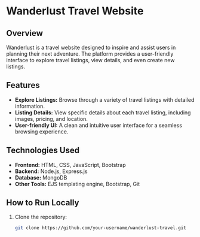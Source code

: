 # Wanderlust Travel Website

## Overview

Wanderlust is a travel website designed to inspire and assist users in planning their next adventure. The platform provides a user-friendly interface to explore travel listings, view details, and even create new listings.

## Features

- **Explore Listings:** Browse through a variety of travel listings with detailed information.
- **Listing Details:** View specific details about each travel listing, including images, pricing, and location.
- **User-friendly UI:** A clean and intuitive user interface for a seamless browsing experience.

## Technologies Used

- **Frontend:** HTML, CSS, JavaScript, Bootstrap
- **Backend:** Node.js, Express.js
- **Database:** MongoDB
- **Other Tools:** EJS templating engine, Bootstrap, Git

## How to Run Locally

1. Clone the repository:

   ```bash
   git clone https://github.com/your-username/wanderlust-travel.git
